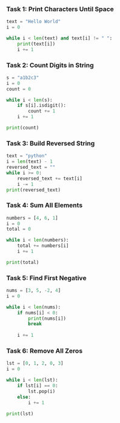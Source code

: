 ### Task 1: Print Characters Until Space

```python
text = "Hello World"
i = 0

while i < len(text) and text[i] != " ":
    print(text[i])
    i += 1
```

### Task 2: Count Digits in String

```python
s = "a1b2c3"
i = 0
count = 0

while i < len(s):
    if s[i].isdigit():
        count += 1
    i += 1

print(count)
```

### Task 3: Build Reversed String

```python
text = "python"
i = len(text) - 1
reversed_text = ""
while i >= 0:
    reversed_text += text[i]
    i -= 1
print(reversed_text)
```

### Task 4: Sum All Elements

```python
numbers = [4, 6, 1]
i = 0
total = 0

while i < len(numbers):
    total += numbers[i]
    i += 1

print(total)
```

### Task 5: Find First Negative

```python
nums = [3, 5, -2, 4]
i = 0

while i < len(nums):
    if nums[i] < 0:
        print(nums[i])
        break
    
    i += 1
```

### Task 6: Remove All Zeros

```python
lst = [0, 1, 2, 0, 3]
i = 0

while i < len(lst):
    if lst[i] == 0:
        lst.pop(i)
    else:
        i += 1

print(lst)
```
